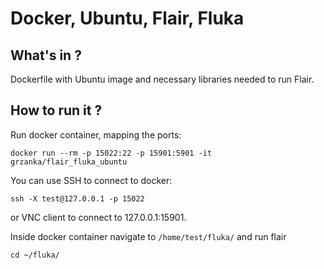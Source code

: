 # Docker, Ubuntu, Flair, Fluka

## What's in ?

Dockerfile with Ubuntu image and necessary libraries needed to run Flair.

## How to run it ?

Run docker container, mapping the ports:

```
docker run --rm -p 15022:22 -p 15901:5901 -it grzanka/flair_fluka_ubuntu
```

You can use SSH to connect to docker:

```
ssh -X test@127.0.0.1 -p 15022
```

or VNC client to connect to 127.0.0.1:15901.

Inside docker container navigate to `/home/test/fluka/` and run flair

```
cd ~/fluka/
```
